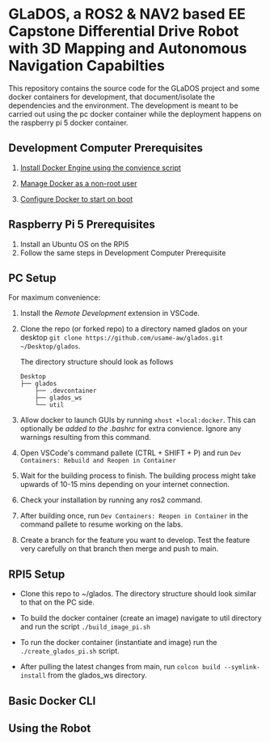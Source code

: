 # GLaDOS, a ROS2 & NAV2 based EE Capstone Differential Drive Robot with 3D Mapping and Autonomous Navigation Capabilties 
This repository contains the source code for the GLaDOS project and some docker containers for development, that document/isolate the dependencies and the environment. The development is meant to be carried out using the pc docker container while the deployment happens on the raspberry pi 5 docker container.

## Development Computer Prerequisites

1. [Install Docker Engine using the convience script](https://docs.docker.com/engine/install/ubuntu/#install-using-the-convenience-script) 

2. [Manage Docker as a non-root user](https://docs.docker.com/engine/install/linux-postinstall/#manage-docker-as-a-non-root-user)

3. [Configure Docker to start on boot](https://docs.docker.com/engine/install/linux-postinstall/#configure-docker-to-start-on-boot-with-systemd)

## Raspberry Pi 5 Prerequisites
1. Install an Ubuntu OS on the RPI5
2. Follow the same steps in Development Computer Prerequisite

## PC Setup

For maximum convenience:
 
1. Install the _Remote Development_ extension in VSCode.

2. Clone the repo (or forked repo) to a directory named glados on your desktop ```git clone https://github.com/usame-aw/glados.git ~/Desktop/glados```. 
    
    The directory structure should look as follows

    ```
    Desktop
    ├── glados
        ├── .devcontainer
        ├── glados_ws
        └── util
    ```

3. Allow docker to launch GUIs by running ```xhost +local:docker```. This can optionally be _added to the .bashrc_ for extra convience. Ignore any warnings resulting from this command.

4. Open VSCode's command pallete (CTRL + SHIFT + P) and run ```Dev Containers: Rebuild and Reopen in Container```

5. Wait for the building process to finish. The building process might take upwards of 10-15 mins depending on your internet connection.

6. Check your installation by running any ros2 command.

7. After building once, run ```Dev Containers: Reopen in Container``` in the command pallete to resume working on the labs.

8. Create a branch for the feature you want to develop. Test the feature very carefully on that branch then merge and push to main.

## RPI5 Setup

- Clone this repo to ~/glados. The directory structure should look similar to that on the PC side.
  
- To build the docker container (create an image) navigate to util directory and run the script ```./build_image_pi.sh```

- To run the docker container (instantiate and image) run the ```./create_glados_pi.sh``` script.

- After pulling the latest changes from main, run ```colcon build --symlink-install``` from the glados_ws directory.
  
## Basic Docker CLI

## Using the Robot

